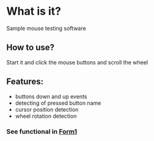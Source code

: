 ﻿# What is it?
Sample mouse testing software
## How to use?
Start it and click the mouse buttons and scroll the wheel
## Features:
- buttons down and up events
- detecting of pressed button name
- cursor position detection
- wheel rotation detection
### See functional in [Form1](https://github.com/TenNM/MouseTester/blob/master/Form1.cs)